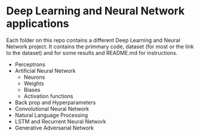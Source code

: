# Deep Learning and Neural Network applications 


Each folder on this repo contains a different Deep Learning and Neural Network project. It contains the primmary code, dataset (for most or the link to the dataset) and for some results and README.md for instructions. 

- Perceptrons 
- Artificial Neural Network
  - Neurons
  - Weights
  - Biases
  - Activation functions  
- Back prop and Hyperparameters
- Convolutional Neural Network
- Natural Language Processing
- LSTM and Recurrent Neural Network
- Generative Adversarial Network 

